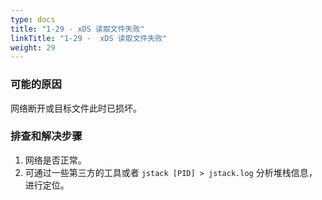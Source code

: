 ```yaml
---
type: docs
title: "1-29 - xDS 读取文件失败"
linkTitle: "1-29 -  xDS 读取文件失败"
weight: 29
---
```


### 可能的原因

网络断开或目标文件此时已损坏。

### 排查和解决步骤

1. 网络是否正常。
2. 可通过一些第三方的工具或者 `jstack [PID] > jstack.log` 分析堆栈信息，进行定位。
